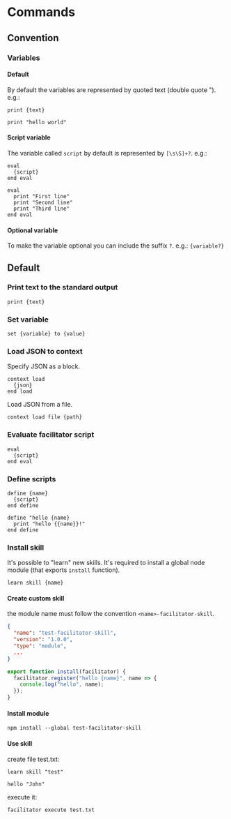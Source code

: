 # Commands

## Convention

### Variables

#### Default

By default the variables are represented by quoted text (double quote "). e.g.:

```
print {text}

print "hello world"
```

#### Script variable

The variable called `script` by default is represented by `[\s\S]+?`. e.g.:

```
eval
  {script}
end eval

eval
  print "First line"
  print "Second line"
  print "Third line"
end eval
```

#### Optional variable

To make the variable optional you can include the suffix `?`. e.g.: `{variable?}`

## Default

### Print text to the standard output

```
print {text}
```

### Set variable

```
set {variable} to {value}
```

### Load JSON to context

Specify JSON as a block.

```
context load
  {json}
end load
```

Load JSON from a file.

```
context load file {path}
```

### Evaluate facilitator script

```
eval
  {script}
end eval
```

### Define scripts

```
define {name}
  {script}
end define
```

```
define "hello {name}
  print "hello {{name}}!"
end define
```

### Install skill

It's possible to "learn" new skills. It's required to install a global node module (that exports `install` function).

```
learn skill {name}
```

#### Create custom skill

the module name must follow the convention `<name>-facilitator-skill`.

```json
{
  "name": "test-facilitator-skill",
  "version": "1.0.0",
  "type": "module",
  ...
}
```

```js
export function install(facilitator) {
  facilitator.register("hello {name}", name => {
    console.log("hello", name);
  });
}
```

#### Install module

```
npm install --global test-facilitator-skill
```

#### Use skill

create file test.txt:

```text
learn skill "test"

hello "John"
```

execute it:

```
facilitator execute test.txt
```
